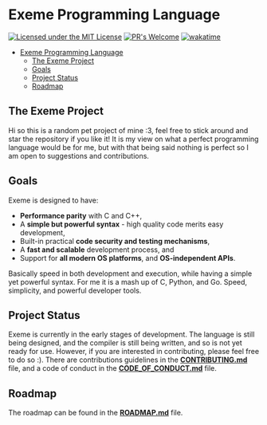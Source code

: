 # Exeme Programming Language

[![Licensed under the MIT License](https://img.shields.io/badge/License-MIT-blue.svg)](https://github.com/skifli/exeme/blob/master/LICENSE)
[![PR's Welcome](https://img.shields.io/badge/PRs%20-welcome-brightgreen.svg)](https://github.com/skifli/exeme/pulls)
[![wakatime](https://wakatime.com/badge/user/b4317b02-0c6d-457b-82a4-a448b8a8d1df/project/28665d9e-a282-4be1-a18a-61e1013acf34.svg)](https://wakatime.com/badge/user/b4317b02-0c6d-457b-82a4-a448b8a8d1df/project/28665d9e-a282-4be1-a18a-61e1013acf34)

- [Exeme Programming Language](#exeme-programming-language)
  - [The Exeme Project](#the-exeme-project)
  - [Goals](#goals)
  - [Project Status](#project-status)
  - [Roadmap](#roadmap)


## The Exeme Project

Hi so this is a random pet project of mine :3, feel free to stick around and star the repository if you like it! It is my view on what a perfect programming language would be for me, but with that being said nothing is perfect so I am open to suggestions and contributions.

## Goals

Exeme is designed to have:

* **Performance parity** with C and C++,
* A **simple but powerful syntax** - high quality code merits easy development,
* Built-in practical **code security and testing mechanisms**,
* A **fast and scalable** development process, and
* Support for **all modern OS platforms**, and **OS-independent APIs**.

Basically speed in both development and execution, while having a simple yet powerful syntax. For me it is a mash up of C, Python, and Go. Speed, simplicity, and powerful developer tools.

## Project Status

Exeme is currently in the early stages of development. The language is still being designed, and the compiler is still being written, and so is not yet ready for use. However, if you are interested in contributing, please feel free to do so :). There are contributions guidelines in the **[CONTRIBUTING.md](CONTRIBUTING.md)** file, and a code of conduct in the **[CODE_OF_CONDUCT.md](CODE_OF_CONDUCT.md)** file.

## Roadmap

The roadmap can be found in the **[ROADMAP.md](ROADMAP.md)** file.